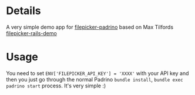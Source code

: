 # Details

A very simple demo app for [filepicker-padrino](https://github.com/bookworm/filepicker-padrino) based on Max Tilfords [filepicker-rails-demo](https://github.com/maxtilford/filepicker-rails-demo)

# Usage

You need to set `ENV['FILEPICKER_API_KEY'] = 'XXXX'` with your API key and then you just go through the normal Padrino `bundle install`, `bundle exec padrino start` process. It's very simple :)